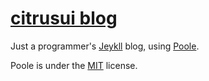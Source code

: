 # [citrusui blog](https://citrusui.github.io)

Just a programmer's [Jeykll](https://jekyllrb.com) blog, using [Poole](http://getpoole.com).

Poole is under the [MIT](https://github.com/poole/poole/blob/master/LICENSE.md) license.